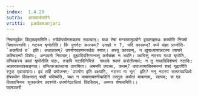 ```yaml
---
index:  1.4.29
sutra:  आख्यातोपयोगे
vritti:  padamanjari
---
```


	नियमपूर्वकं विद्याग्रहणमिति। तत्रैवोपयोगशब्दस्य रूढत्वात्। यथा तेषां मन्त्राणामुपयोगे द्वादशाहमधः शय्योति नियमो भिक्षाचरणादिः। नटस्य श्रृणोतीति। किं पुनर्नटः कारकम्? उताहो न ?, यदि कारकम्? कर्म संज्ञा प्राप्नोति-`अकथितं च` इति। अथाकारम्? उपयोगग्रहणमनर्थकं स्यात्। अस्तु कारकम्, न ह्युपाध्यायान्नटस्य व्यापारे कश्चिदन्यो विशेषः; अन्यदतो नियमात्। दुह्यादिपरिगणनात्तु कर्मसंज्ञा न भवति। क्वचित्तु नटस्य गाथां श्रृणोति, ग्रन्थिकस्य कथां श्रृणोतीति पाठः, तत्रापि नटादिनिमित्तं  गाथादेः श्रवणं करोतीत्यर्थ; न तु गाथादिविशेषणं नटादिः; अकारकत्वप्रसङ्गात्। ग्रन्थिकःउकथाया वाचयिता। अयमपि प्रपञ्चः, कथम्? उपाध्यायान्निस्सरन्तं शब्दं गृह्णातीति स्फुट एवात्रापायः। इदं तर्हि प्रयोजनम्-`उपयोग इति वक्ष्यामि, नटस्य मा भूत्` इति? ननु नटस्य सत्यप्यवधित्वे शेषरूपेण विवक्षणात् षष्ठी भविष्यति, यथा न माषाणामश्नीयादिति वस्तुतः कर्मत्वं माषाणाम्, सत्यम्; स एव विवक्षानियमः सूत्रकारेण प्रदर्श्यते-उपयोगेऽवधित्वं विवक्षितम्, अन्यत्र शेषत्वमिति।।
	पदमञ्जरी
